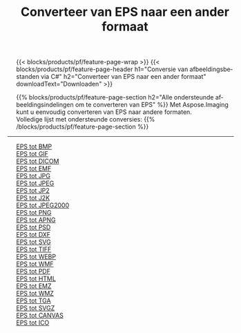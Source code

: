 ﻿---
title: Converteer van EPS naar een ander formaat 
weight: 3920
url: /nl/net/conversion/from/eps 
lang: nl
langdirlevel: 2
locales: zh-hans,ja,it,ru,de,es,fr,nl,id,lt,pl,pt,vi,tr,ko,zh-hant,ar,hi,th,sv,cs,uk,he
description: Met behulp van Aspose.Imaging kunt u eenvoudig converteren van EPS naar een ander formaat
---

{{< blocks/products/pf/feature-page-wrap >}}
{{< blocks/products/pf/feature-page-header h1="Conversie van afbeeldingsbestanden via C#" h2="Converteer van EPS naar een ander formaat" downloadText="Downloaden" >}}


{{% blocks/products/pf/feature-page-section  h2="Alle ondersteunde afbeeldingsindelingen om te converteren van EPS" %}}
Met Aspose.Imaging kunt u eenvoudig converteren van EPS naar andere formaten.
<br/>
Volledige lijst met ondersteunde conversies:
{{% /blocks/products/pf/feature-page-section %}}
<div class="container-fluid productfamilypage bg-gray">
    <div class="convertypes bg-gray agp-content section">
        <div class="container">
		<hr style="margin-left:-20px;"/>
		<div class="row other-converters">
		    <div class='col-md-2 other-converter remove-lp remove-rp'><a href="/imaging/nl/net/conversion/eps-to-bmp" >EPS tot BMP</a></div><div class='col-md-2 other-converter remove-lp remove-rp'><a href="/imaging/nl/net/conversion/eps-to-gif" >EPS tot GIF</a></div><div class='col-md-2 other-converter remove-lp remove-rp'><a href="/imaging/nl/net/conversion/eps-to-dicom" >EPS tot DICOM</a></div><div class='col-md-2 other-converter remove-lp remove-rp'><a href="/imaging/nl/net/conversion/eps-to-emf" >EPS tot EMF</a></div><div class='col-md-2 other-converter remove-lp remove-rp'><a href="/imaging/nl/net/conversion/eps-to-jpg" >EPS tot JPG</a></div><div class='col-md-2 other-converter remove-lp remove-rp'><a href="/imaging/nl/net/conversion/eps-to-jpeg" >EPS tot JPEG</a></div><div class='col-md-2 other-converter remove-lp remove-rp'><a href="/imaging/nl/net/conversion/eps-to-jp2" >EPS tot JP2</a></div><div class='col-md-2 other-converter remove-lp remove-rp'><a href="/imaging/nl/net/conversion/eps-to-j2k" >EPS tot J2K</a></div><div class='col-md-2 other-converter remove-lp remove-rp'><a href="/imaging/nl/net/conversion/eps-to-jpeg2000" >EPS tot JPEG2000</a></div><div class='col-md-2 other-converter remove-lp remove-rp'><a href="/imaging/nl/net/conversion/eps-to-png" >EPS tot PNG</a></div><div class='col-md-2 other-converter remove-lp remove-rp'><a href="/imaging/nl/net/conversion/eps-to-apng" >EPS tot APNG</a></div><div class='col-md-2 other-converter remove-lp remove-rp'><a href="/imaging/nl/net/conversion/eps-to-psd" >EPS tot PSD</a></div><div class='col-md-2 other-converter remove-lp remove-rp'><a href="/imaging/nl/net/conversion/eps-to-dxf" >EPS tot DXF</a></div><div class='col-md-2 other-converter remove-lp remove-rp'><a href="/imaging/nl/net/conversion/eps-to-svg" >EPS tot SVG</a></div><div class='col-md-2 other-converter remove-lp remove-rp'><a href="/imaging/nl/net/conversion/eps-to-tiff" >EPS tot TIFF</a></div><div class='col-md-2 other-converter remove-lp remove-rp'><a href="/imaging/nl/net/conversion/eps-to-webp" >EPS tot WEBP</a></div><div class='col-md-2 other-converter remove-lp remove-rp'><a href="/imaging/nl/net/conversion/eps-to-wmf" >EPS tot WMF</a></div><div class='col-md-2 other-converter remove-lp remove-rp'><a href="/imaging/nl/net/conversion/eps-to-pdf" >EPS tot PDF</a></div><div class='col-md-2 other-converter remove-lp remove-rp'><a href="/imaging/nl/net/conversion/eps-to-html" >EPS tot HTML</a></div><div class='col-md-2 other-converter remove-lp remove-rp'><a href="/imaging/nl/net/conversion/eps-to-emz" >EPS tot EMZ</a></div><div class='col-md-2 other-converter remove-lp remove-rp'><a href="/imaging/nl/net/conversion/eps-to-wmz" >EPS tot WMZ</a></div><div class='col-md-2 other-converter remove-lp remove-rp'><a href="/imaging/nl/net/conversion/eps-to-tga" >EPS tot TGA</a></div><div class='col-md-2 other-converter remove-lp remove-rp'><a href="/imaging/nl/net/conversion/eps-to-svgz" >EPS tot SVGZ</a></div><div class='col-md-2 other-converter remove-lp remove-rp'><a href="/imaging/nl/net/conversion/eps-to-canvas" >EPS tot CANVAS</a></div><div class='col-md-2 other-converter remove-lp remove-rp'><a href="/imaging/nl/net/conversion/eps-to-ico" >EPS tot ICO</a></div>
                </div>
        </div>
    </div>
</div>
<br/>

